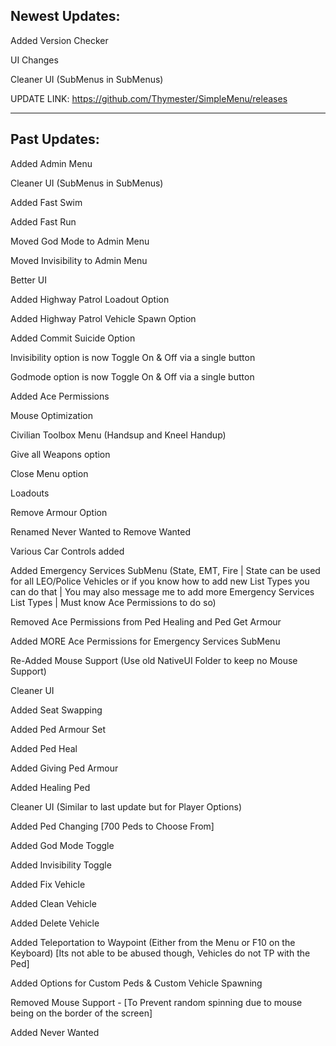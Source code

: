 Newest Updates:
---------------

Added Version Checker

UI Changes

Cleaner UI (SubMenus in SubMenus)

UPDATE LINK: https://github.com/Thymester/SimpleMenu/releases


-------------
Past Updates: 
-------------


Added Admin Menu

Cleaner UI (SubMenus in SubMenus)

Added Fast Swim

Added Fast Run

Moved God Mode to Admin Menu

Moved Invisibility to Admin Menu

Better UI

Added Highway Patrol Loadout Option

Added Highway Patrol Vehicle Spawn Option

Added Commit Suicide Option

Invisibility option is now Toggle On & Off via a single button

Godmode option is now Toggle On & Off via a single button

Added Ace Permissions

Mouse Optimization

Civilian Toolbox Menu (Handsup and Kneel Handup)

Give all Weapons option

Close Menu option

Loadouts

Remove Armour Option

Renamed Never Wanted to Remove Wanted

Various Car Controls added

Added Emergency Services SubMenu (State, EMT, Fire | State can be used for all LEO/Police Vehicles or if you know how to add new List Types you can do that | You may also message me to add more Emergency Services List Types | Must know Ace Permissions to do so)

Removed Ace Permissions from Ped Healing and Ped Get Armour

Added MORE Ace Permissions for Emergency Services SubMenu

Re-Added Mouse Support (Use old NativeUI Folder to keep no Mouse Support)

Cleaner UI

Added Seat Swapping

Added Ped Armour Set

Added Ped Heal

Added Giving Ped Armour

Added Healing Ped

Cleaner UI (Similar to last update but for Player Options)

Added Ped Changing [700 Peds to Choose From]

Added God Mode Toggle

Added Invisibility Toggle

Added Fix Vehicle

Added Clean Vehicle

Added Delete Vehicle

Added Teleportation to Waypoint (Either from the Menu or F10 on the Keyboard) [Its not able to be abused though, Vehicles do not TP with the Ped]

Added Options for Custom Peds & Custom Vehicle Spawning

Removed Mouse Support - [To Prevent random spinning due to mouse being on the border of the screen]

Added Never Wanted
